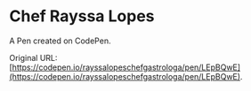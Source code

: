 # Chef Rayssa Lopes

A Pen created on CodePen.

Original URL: [https://codepen.io/rayssalopeschefgastrologa/pen/LEpBQwE](https://codepen.io/rayssalopeschefgastrologa/pen/LEpBQwE).

